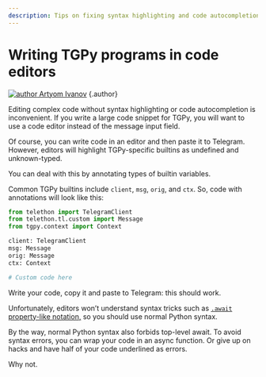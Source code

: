 ```yaml
---
description: Tips on fixing syntax highlighting and code autocompletion when using code editors for TGPy scripts.
---
```


# Writing TGPy programs in code editors

[![author](https://avatars.githubusercontent.com/u/38432588) Artyom Ivanov](https://github.com/tm-a-t)
{.author}

Editing complex code without syntax highlighting or code autocompletion is inconvenient. If you write a large code
snippet for TGPy, you will want to use a code editor instead of the message input field.

Of course, you can write code in an editor and then paste it to Telegram. However, editors will highlight TGPy-specific
builtins
as undefined and unknown-typed.

You can deal with this by annotating types of builtin variables.

Common TGPy builtins include `client`, `msg`, `orig`, and `ctx`. So, code with annotations will look like this:

```python
from telethon import TelegramClient
from telethon.tl.custom import Message
from tgpy.context import Context

client: TelegramClient
msg: Message
orig: Message
ctx: Context

# Custom code here
```

Write your code, copy it and paste to Telegram: this should work.

Unfortunately, editors won’t understand syntax tricks such
as [`.await` property-like notation,](/basics/asyncio/#asyncio-in-tgpy) so you should use normal Python syntax.

By the way, normal Python syntax also forbids top-level await. To avoid syntax errors, you can wrap your code in an
async function. Or give up on hacks and have half of your code underlined as errors.

Why not.
